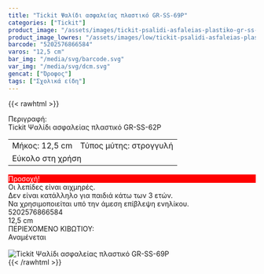 ```yaml
---
title: "Tickit Ψαλίδι ασφαλείας πλαστικό GR-SS-69P"
categories: ["Tickit"]
product_image: "/assets/images/tickit-psalidi-asfaleias-plastiko-gr-ss-69p.jpg"
product_image_lowres: "/assets/images/low/tickit-psalidi-asfaleias-plastiko-gr-ss-69p.jpg"
barcode: "5202576866584"
varos: "12,5 cm"
bar_img: "/media/svg/barcode.svg"
var_img: "/media/svg/dcm.svg"
gencat: ["Όροφος"]
tags: ["Σχολικά είδη"]
---
```

{{< rawhtml >}}

<div class="sload709"><div class="product"><div id="sistatika">Περιγραφή:</div><div class="alltext">Tickit Ψαλίδι ασφαλείας πλαστικό GR-SS-62P</div><table id="diatable" style="margin-bottom:18px"><tbody><tr><td>Μήκος: 12,5 cm</td><td>Τύπος μύτης: στρογγυλή</td></tr><tr><td colspan="2">Εύκολο στη χρήση</td></tr></tbody></table><div id="loipa" style="background:red;color:#fff">Προσοχή!</div><div class="alltext">Οι λεπίδες είναι αιχμηρές.<br>Δεν είναι κατάλληλο για παιδιά κάτω των 3 ετών.<br>Να χρησιμοποιείται υπό την άμεση επίβλεψη ενηλίκου.</div><div id="barcode"><div id="barimage1"></div><span id="bartext">5202576866584</span></div><div id="varos"><div id="dimimg"></div><span id="varostext">12,5 cm</span></div><div id="kivotio">ΠΕΡΙΕΧΟΜΕΝΟ ΚΙΒΩΤΙΟΥ:<br>Αναμένεται</div><br><div class="pimg"><img alt="Tickit Ψαλίδι ασφαλείας πλαστικό GR-SS-69P" title="Tickit Ψαλίδι ασφαλείας πλαστικό GR-SS-69P" src="/assets/images/tickit-psalidi-asfaleias-plastiko-gr-ss-69p.jpg"></div></div></div>
{{< /rawhtml >}}


